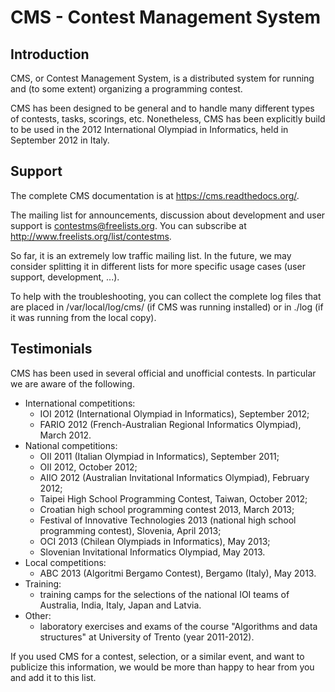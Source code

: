 CMS - Contest Management System
=================================


Introduction
------------

CMS, or Contest Management System, is a distributed system for running
and (to some extent) organizing a programming contest.

CMS has been designed to be general and to handle many different types
of contests, tasks, scorings, etc. Nonetheless, CMS has been
explicitly build to be used in the 2012 International Olympiad in
Informatics, held in September 2012 in Italy.


Support
-------

The complete CMS documentation is at <https://cms.readthedocs.org/>.

The mailing list for announcements, discussion about development and
user support is <contestms@freelists.org>. You can subscribe at
<http://www.freelists.org/list/contestms>.

So far, it is an extremely low traffic mailing list. In the future, we
may consider splitting it in different lists for more specific usage
cases (user support, development, ...).

To help with the troubleshooting, you can collect the complete log
files that are placed in /var/local/log/cms/ (if CMS was running
installed) or in ./log (if it was running from the local copy).


Testimonials
------------

CMS has been used in several official and unofficial contests. In
particular we are aware of the following.

- International competitions:
    - IOI 2012 (International Olympiad in Informatics), September
      2012;
    - FARIO 2012 (French-Australian Regional Informatics Olympiad),
      March 2012.
- National competitions:
    - OII 2011 (Italian Olympiad in Informatics), September 2011;
    - OII 2012, October 2012;
    - AIIO 2012 (Australian Invitational Informatics Olympiad),
      February 2012;
    - Taipei High School Programming Contest, Taiwan, October 2012;
    - Croatian high school programming contest 2013, March 2013;
    - Festival of Innovative Technologies 2013 (national high school
      programming contest), Slovenia, April 2013;
    - OCI 2013 (Chilean Olympiads in Informatics), May 2013;
    - Slovenian Invitational Informatics Olympiad, May 2013.
- Local competitions:
    - ABC 2013 (Algoritmi Bergamo Contest), Bergamo (Italy), May
      2013.
- Training:
    - training camps for the selections of the national IOI teams of
      Australia, India, Italy, Japan and Latvia.
- Other:
    - laboratory exercises and exams of the course "Algorithms and
      data structures" at University of Trento (year 2011-2012).

If you used CMS for a contest, selection, or a similar event, and want
to publicize this information, we would be more than happy to hear
from you and add it to this list.
